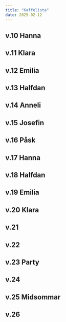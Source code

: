 ```yaml
---
title: "Kaffelista"
date: 2025-02-12
---
```



## v.10	Hanna
## v.11	Klara
## v.12	Emilia
## v.13	Halfdan
## v.14	Anneli
## v.15	Josefin
## v.16	Påsk
## v.17	Hanna
## v.18	Halfdan
## v.19	Emilia
## v.20	Klara
## v.21	
## v.22	
## v.23	Party
## v.24	
## v.25	Midsommar
## v.26	
